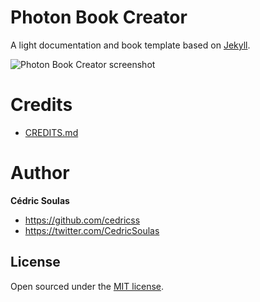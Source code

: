 # Photon Book Creator

A light documentation and book template based on [Jekyll](https://jekyllrb.com/).

![Photon Book Creator screenshot](https://github.com/cedricss/photon-book-creator/blob/master/img/photon-book-creator.png)

# Credits

- [CREDITS.md](CREDITS.md)

# Author

**Cédric Soulas**
- <https://github.com/cedricss>
- <https://twitter.com/CedricSoulas>

## License

Open sourced under the [MIT license](LICENSE.md).